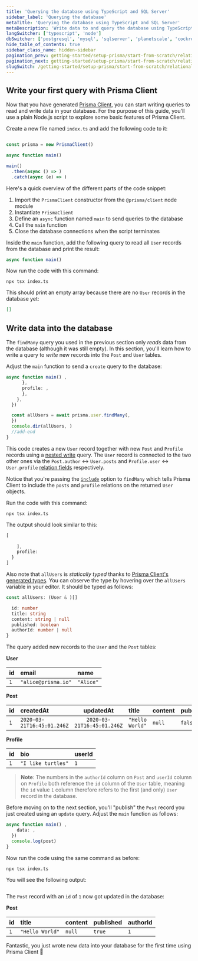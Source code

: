 ```yaml
---
title: 'Querying the database using TypeScript and SQL Server'
sidebar_label: 'Querying the database'
metaTitle: 'Querying the database using TypeScript and SQL Server'
metaDescription: 'Write data to and query the database using TypeScript and SQL Server'
langSwitcher: ['typescript', 'node']
dbSwitcher: ['postgresql', 'mysql', 'sqlserver', 'planetscale', 'cockroachdb', 'prismaPostgres']
hide_table_of_contents: true
sidebar_class_name: hidden-sidebar
pagination_prev: getting-started/setup-prisma/start-from-scratch/relational-databases/install-prisma-client-typescript-sqlserver
pagination_next: getting-started/setup-prisma/start-from-scratch/relational-databases/next-steps
slugSwitch: /getting-started/setup-prisma/start-from-scratch/relational-databases/querying-the-database-
---
```

 
## Write your first query with Prisma Client

Now that you have generated [Prisma Client](/orm/prisma-client), you can start writing queries to read and write data in your database. For the purpose of this guide, you'll use a plain Node.js script to explore some basic features of Prisma Client.

Create a new file named `index.ts` and add the following code to it:

```js file=index.ts copy showLineNumbers

const prisma = new PrismaClient()

async function main() 

main()
  .then(async () => )
  .catch(async (e) => )
```

Here's a quick overview of the different parts of the code snippet:

1. Import the `PrismaClient` constructor from the `@prisma/client` node module
1. Instantiate `PrismaClient`
1. Define an `async` function named `main` to send queries to the database
1. Call the `main` function
1. Close the database connections when the script terminates

Inside the `main` function, add the following query to read all `User` records from the database and print the result:

```ts file=index.ts highlight=3,4;add showLineNumbers
async function main() 
```

Now run the code with this command:

```terminal copy
npx tsx index.ts
```

This should print an empty array because there are no `User` records in the database yet:

```json no-lines
[]
```

## Write data into the database

The `findMany` query you used in the previous section only _reads_ data from the database (although it was still empty). In this section, you'll learn how to write a query to _write_ new records into the `Post` and `User` tables.

Adjust the `main` function to send a `create` query to the database:

```ts file=index.ts highlight=2-21;add copy showLineNumbers
async function main() ,
      },
      profile: ,
      },
    },
  })

  const allUsers = await prisma.user.findMany(,
  })
  console.dir(allUsers, )
  //add-end
}
```

This code creates a new `User` record together with new `Post` and `Profile` records using a [nested write](/orm/prisma-client/queries/relation-queries#nested-writes) query. The `User` record is connected to the two other ones via the `Post.author` ↔ `User.posts` and `Profile.user` ↔ `User.profile` [relation fields](/orm/prisma-schema/data-model/relations#relation-fields) respectively.

Notice that you're passing the [`include`](/orm/prisma-client/queries/select-fields#return-nested-objects-by-selecting-relation-fields) option to `findMany` which tells Prisma Client to include the `posts` and `profile` relations on the returned `User` objects.

Run the code with this command:

```terminal copy
npx tsx index.ts
```

The output should look similar to this:

```js no-lines
[
  
    ],
    profile: 
  }
]
```

Also note that `allUsers` is _statically typed_ thanks to [Prisma Client's generated types](/orm/prisma-client/type-safety/operating-against-partial-structures-of-model-types). You can observe the type by hovering over the `allUsers` variable in your editor. It should be typed as follows:

```ts no-lines
const allUsers: (User & )[]

  id: number
  title: string
  content: string | null
  published: boolean
  authorId: number | null
}
```

The query added new records to the `User` and the `Post` tables:

**User**

| **id** | **email**           | **name**  |
| :----- | :------------------ | :-------- |
| `1`    | `"alice@prisma.io"` | `"Alice"` |

**Post**

| **id** | **createdAt**              |       **updatedAt**        | **title**       | **content** | **published** | **authorId** |
| :----- | :------------------------- | :------------------------: | :-------------- | :---------- | :------------ | :----------- |
| `1`    | `2020-03-21T16:45:01.246Z` | `2020-03-21T16:45:01.246Z` | `"Hello World"` | `null`      | `false`       | `1`          |

**Profile**

| **id** | **bio**            | **userId** |
| :----- | :----------------- | :--------- |
| `1`    | `"I like turtles"` | `1`        |

> **Note**: The numbers in the `authorId` column on `Post` and `userId` column on `Profile` both reference the `id` column of the `User` table, meaning the `id` value `1` column therefore refers to the first (and only) `User` record in the database.

Before moving on to the next section, you'll "publish" the `Post` record you just created using an `update` query. Adjust the `main` function as follows:

```ts file=index.ts copy showLineNumbers
async function main() ,
    data: ,
  })
  console.log(post)
}
```

Now run the code using the same command as before:

```terminal copy
npx tsx index.ts
```

You will see the following output:

```js no-lines

```

The `Post` record with an `id` of `1` now got updated in the database:

**Post**

| **id** | **title**       | **content** | **published** | **authorId** |
| :----- | :-------------- | :---------- | :------------ | :----------- |
| `1`    | `"Hello World"` | `null`      | `true`        | `1`          |

Fantastic, you just wrote new data into your database for the first time using Prisma Client 🚀